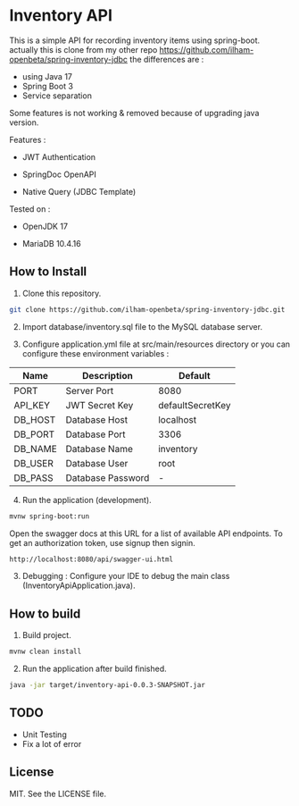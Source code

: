 # Inventory API

This is a simple API for recording inventory items using spring-boot.
actually this is clone from my other repo https://github.com/ilham-openbeta/spring-inventory-jdbc
the differences are :
- using Java 17
- Spring Boot 3
- Service separation

Some features is not working & removed because of upgrading java version.

Features :
- JWT Authentication

- SpringDoc OpenAPI
  
- Native Query (JDBC Template)

Tested on :

- OpenJDK 17

- MariaDB 10.4.16

## How to Install

1. Clone this repository.

```bash
git clone https://github.com/ilham-openbeta/spring-inventory-jdbc.git
```

2. Import database/inventory.sql file to the MySQL database server.

3. Configure application.yml file at src/main/resources directory or you can configure these environment variables :

| Name       | Description       | Default           |
| ---------- | ----------------- | ----------------- |
| PORT       | Server Port       | 8080              |
| API_KEY    | JWT Secret Key    | defaultSecretKey  |
| DB_HOST    | Database Host     | localhost         |
| DB_PORT    | Database Port     | 3306              |
| DB_NAME    | Database Name     | inventory         |
| DB_USER    | Database User     | root              |
| DB_PASS    | Database Password | -                 |


4. Run the application (development).

```bash
mvnw spring-boot:run
```

Open the swagger docs at this URL for a list of available API endpoints. To get an authorization token, use signup then signin.

```bash
http://localhost:8080/api/swagger-ui.html
```

3. Debugging : Configure your IDE to debug the main class (InventoryApiApplication.java).

## How to build

1. Build project.

```bash
mvnw clean install
```

2. Run the application after build finished.

```bash
java -jar target/inventory-api-0.0.3-SNAPSHOT.jar
```

## TODO

- Unit Testing
- Fix a lot of error

## License

MIT. See the LICENSE file.
